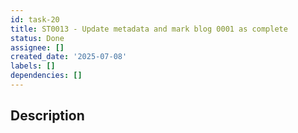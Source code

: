 ```yaml
---
id: task-20
title: ST0013 - Update metadata and mark blog 0001 as complete
status: Done
assignee: []
created_date: '2025-07-08'
labels: []
dependencies: []
---
```


## Description
